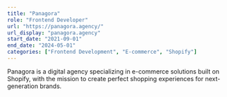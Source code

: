 ```yaml
---
title: "Panagora"
role: "Frontend Developer"
url: "https://panagora.agency/"
url_display: "panagora.agency"
start_date: "2021-09-01"
end_date: "2024-05-01"
categories: ["Frontend Development", "E-commerce", "Shopify"]
---
```


Panagora is a digital agency specializing in e-commerce solutions built on Shopify, with the mission to create perfect shopping experiences for next-generation brands.
